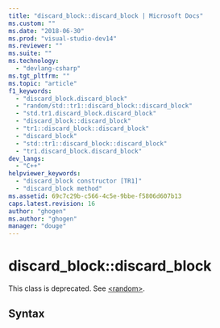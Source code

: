 ```yaml
---
title: "discard_block::discard_block | Microsoft Docs"
ms.custom: ""
ms.date: "2018-06-30"
ms.prod: "visual-studio-dev14"
ms.reviewer: ""
ms.suite: ""
ms.technology: 
  - "devlang-csharp"
ms.tgt_pltfrm: ""
ms.topic: "article"
f1_keywords: 
  - "discard_block.discard_block"
  - "random/std::tr1::discard_block::discard_block"
  - "std.tr1.discard_block.discard_block"
  - "discard_block::discard_block"
  - "tr1::discard_block::discard_block"
  - "discard_block"
  - "std::tr1::discard_block::discard_block"
  - "tr1.discard_block.discard_block"
dev_langs: 
  - "C++"
helpviewer_keywords: 
  - "discard_block constructor [TR1]"
  - "discard_block method"
ms.assetid: 69c7c29b-c566-4c5e-9bbe-f5806d607b13
caps.latest.revision: 16
author: "ghogen"
ms.author: "ghogen"
manager: "douge"
---
```

# discard_block::discard_block
This class is deprecated. See [\<random>](../Topic/%3Crandom%3E.md).  
  
## Syntax